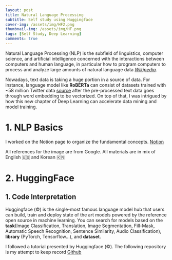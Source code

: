 ```yaml
---
layout: post
title: Natural Language Processing 
subtitle: Self study using Huggingface
cover-img: /assets/img/HF2.png
thumbnail-img: /assets/img/HF.png
tags: [Self Study, Deep Learning]
comments: true
---
```


Natural Language Processing (NLP) is the subfield of linguistics, computer science, and artificial intelligence concerned with the interactions between computers and human language, in particular how to program computers to process and analyze large amounts of natural language data *[Wikipedia](https://en.wikipedia.org/wiki/Natural_language_processing)*. 

Nowadays, text data is taking a huge portion in a source of data. For instance, language model like **RoBERTa** can consist of datasets trained with ~58 million Twitter data [source](https://huggingface.co/cardiffnlp/twitter-roberta-base-sentiment) after the pre-processed text data goes through word embedding to be vectorized. On top of that, I was intrigued by how this new chapter of Deep Learning can accelerate data mining and model training.  

# 1. NLP Basics

I worked on the Notion page to organize the fundamental concepts. [Notion](https://sunbinmun.notion.site/NLP-Tasks-e75c354d99d349799de62a3ec81c5f0f)

All references for the image are from Google. All materials are in mix of English 🇺🇸 and Korean 🇰🇷

# 2. HuggingFace

## 1. Code Interpretation

Huggingface (&copy;) is the single-most famous language model hub that users can build, train and deploy state of the art models powered by the reference open source in machine learning. You can search for models based on the **task**(Image Classification, Translation, Image Segmentation, Fill-Mask, Automatic Speech Recognition, Sentence Similarity, Audio Classification), **library** (PyTorch, Tensorflow...), and **dataset**. 

I followed a tutorial presented by Huggingface (&copy;). The following repository is my attempt to keep record [Github](https://github.com/msb1002/HuggingFace)





